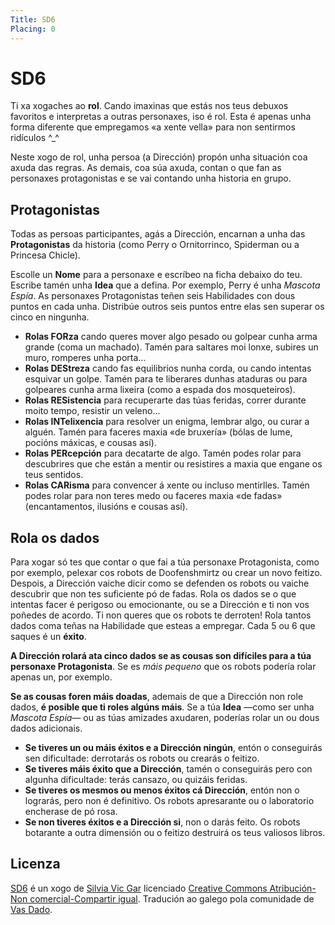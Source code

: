 ```yaml
---
Title: SD6
Placing: 0
---
```


# SD6

Ti xa xogaches ao **rol**. Cando imaxinas que estás nos teus debuxos favoritos e interpretas a outras personaxes, iso é rol. Esta é apenas unha forma diferente que empregamos «a xente vella» para non sentirmos ridículos ^\_^

Neste xogo de rol, unha persoa (a Dirección) propón unha situación coa axuda das regras. As demais, coa súa axuda, contan o que fan as personaxes protagonistas e se vai contando unha historia en grupo.

## Protagonistas

Todas as persoas participantes, agás a Dirección, encarnan a unha das **Protagonistas** da historia (como Perry o Ornitorrinco, Spiderman ou a Princesa Chicle).

Escolle un **Nome** para a personaxe e escríbeo na ficha debaixo do teu. Escribe tamén unha **Idea** que a defina. Por exemplo, Perry é unha *Mascota Espía*. As personaxes Protagonistas teñen seis Habilidades con dous puntos en cada unha. Distribúe outros seis puntos entre elas sen superar os cinco en ningunha.

* **Rolas FORza** cando queres mover algo pesado ou golpear cunha arma grande (coma un machado). Tamén para saltares moi lonxe, subires un muro, romperes unha porta…
* **Rolas DEStreza** cando fas equilibrios nunha corda, ou cando intentas esquivar un golpe. Tamén para te liberares dunhas ataduras ou para golpeares cunha arma lixeira (como a espada dos mosqueteiros).
* **Rolas RESistencia** para recuperarte das túas feridas, correr durante moito tempo, resistir un veleno…
* **Rolas INTelixencia** para resolver un enigma, lembrar algo, ou curar a alguén. Tamén para faceres maxia «de bruxería» (bólas de lume, pocións máxicas, e cousas así).
* **Rolas PERcepción** para decatarte de algo. Tamén podes rolar para descubrires que che están a mentir ou resistires a maxia que engane os teus sentidos.
* **Rolas CARisma** para convencer á xente ou incluso mentirlles. Tamén podes rolar para non teres medo ou faceres maxia «de fadas» (encantamentos, ilusións e cousas así).

## Rola os dados

Para xogar só tes que contar o que fai a túa personaxe Protagonista, como por exemplo, pelexar cos robots de Doofenshmirtz ou crear un novo feitizo. Despois, a Dirección vaiche dicir como se defenden os robots ou vaiche descubrir que non tes suficiente pó de fadas. Rola os dados se o que intentas facer é perigoso ou emocionante, ou se a Dirección e ti non vos poñedes de acordo. Ti non queres que os robots te derroten! Rola tantos dados coma teñas na Habilidade que esteas a empregar. Cada 5 ou 6 que saques é un **éxito**.

**A Dirección rolará ata cinco dados se as cousas son difíciles para a túa personaxe Protagonista**. Se es _máis pequeno_ que os robots podería rolar apenas un, por exemplo.

**Se as cousas foren máis doadas**, ademais de que a Dirección non role dados, **é posible que ti roles algúns máis**. Se a túa **Idea** —como ser unha *Mascota Espía*— ou as túas amizades axudaren, poderías rolar un ou dous dados adicionais.

* **Se tiveres un ou máis éxitos e a Dirección ningún**, entón o conseguirás sen dificultade: derrotarás os robots ou crearás o feitizo.
* **Se tiveres máis éxito que a Dirección**, tamén o conseguirás pero con algunha dificultade: terás cansazo, ou quizáis feridas.
* **Se tiveres os mesmos ou menos éxitos cá Dirección**, entón non o lograrás, pero non é definitivo. Os robots apresarante ou o laboratorio encherase de pó rosa.
* **Se non tiveres éxitos e a Dirección si**, non o darás feito. Os robots botarante a outra dimensión ou o feitizo destruirá os teus valiosos libros.

## Licenza

[SD6](https://silviavicgar.wixsite.com/micobio/sd6) é un xogo de [Silvia Vic Gar](https://silviavicgar.wixsite.com/micobio) licenciado [Creative Commons Atribución-Non comercial-Compartir igual](https://creativecommons.org/licenses/by-nc-sa/4.0/deed.gl). Tradución ao galego pola comunidade de [Vas Dado](https://vasdado.fala.gal/).
